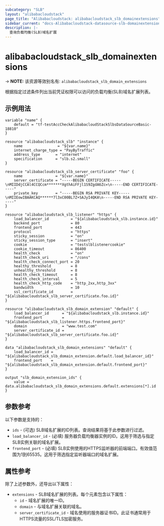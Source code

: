 ```yaml
---
subcategory: "SLB"
layout: "alibabacloudstack"
page_title: "Alibabacloudstack: alibabacloudstack_slb_domainextensions"
sidebar_current: "docs-Alibabacloudstack-datasource-slb-domainextensions"
description: |- 
  查询负载均衡(SLB)域名扩展
---
```


# alibabacloudstack_slb_domainextensions
-> **NOTE:** 该资源等效别名有: `alibabacloudstack_slb_domain_extensions`

根据指定过滤条件列出当前凭证权限可以访问的负载均衡(SLB)域名扩展列表。

## 示例用法

```hcl
variable "name" {
    default = "tf-testAccCheckAlibabacloudStackSlbsDataSourceBasic-18810"
}

resource "alibabacloudstack_slb" "instance" {
    name                = "${var.name}"
    internet_charge_type = "PayByTraffic"
    address_type       = "internet"
    specification      = "slb.s2.small"
}

resource "alibabacloudstack_slb_server_certificate" "foo" {
    name               = "${var.name}"
    server_certificate = "-----BEGIN CERTIFICATE-----\nMIIDdjCCAl4CCQCcm*******XgthAiFFjl1S9ZgdA6Zc=\n-----END CERTIFICATE-----"
    private_key        = "-----BEGIN RSA PRIVATE KEY-----\nMIIEowIBAAKCAQ******7l3xC00BL7Z+SAJyI4QKA\n-----END RSA PRIVATE KEY-----"
}

resource "alibabacloudstack_slb_listener" "https" {
    load_balancer_id          = "${alibabacloudstack_slb.instance.id}"
    backend_port              = 80
    frontend_port             = 443
    protocol                  = "https"
    sticky_session            = "on"
    sticky_session_type       = "insert"
    cookie                    = "testslblistenercookie"
    cookie_timeout            = 86400
    health_check              = "on"
    health_check_uri          = "/cons"
    health_check_connect_port = 20
    healthy_threshold         = 8
    unhealthy_threshold       = 8
    health_check_timeout      = 8
    health_check_interval     = 5
    health_check_http_code    = "http_2xx,http_3xx"
    bandwidth                 = 10
    ssl_certificate_id        = "${alibabacloudstack_slb_server_certificate.foo.id}"
}

resource "alibabacloudstack_slb_domain_extension" "default" {
    load_balancer_id      = "${alibabacloudstack_slb.instance.id}"
    frontend_port         = "${alibabacloudstack_slb_listener.https.frontend_port}"
    domain                = "www.test.com"
    server_certificate_id = "${alibabacloudstack_slb_server_certificate.foo.id}"
}

data "alibabacloudstack_slb_domain_extensions" "default" {
    load_balancer_id = "${alibabacloudstack_slb_domain_extension.default.load_balancer_id}"
    frontend_port    = "${alibabacloudstack_slb_domain_extension.default.frontend_port}"
}

output "slb_domain_extension_ids" {
    value = data.alibabacloudstack_slb_domain_extensions.default.extensions[*].id
}
```

## 参数参考

以下参数是支持的：

* `ids` - (可选) SLB域名扩展的ID列表。查询结果将基于此参数进行过滤。
* `load_balancer_id` - (必填) 服务器负载均衡器实例的ID。这用于筛选与指定SLB实例关联的域名扩展。
* `frontend_port` - (必填) SLB实例使用的HTTPS监听器的前端端口。有效值范围为1到65535。这用于筛选指定监听器端口的域名扩展。

## 属性参考

除了上述参数外，还导出以下属性：

* `extensions` - SLB域名扩展的列表。每个元素包含以下属性：
  * `id` - 域名扩展的唯一ID。
  * `domain` - 与域名扩展关联的域名。
  * `server_certificate_id` - 域名使用的服务器证书ID。此证书通常用于HTTPS流量的SSL/TLS加密服务。